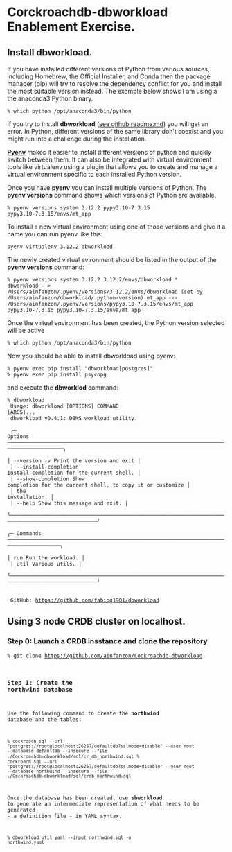# Corckroachdb-dbworkload Enablement Exercise.

## Install dbworkload.

If you have installed different versions of Python from various sources, including Homebrew, the Official Installer, and Conda then the package manager (pip) will try to resolve the dependency conflict for you and install the most suitable version instead. The example below shows I am using a the anaconda3 Python binary.

<code>% which python
/opt/anaconda3/bin/python
</code>

If you try to install **dbworkload** ([see github readme.md](https://github.com/fabiog1901/dbworkload/blob/main/README.md#1-psycopg-postgresql-cockroachdb)) you will get an error. In Python, different versions of the same library don’t coexist and you might run into a challenge during the installation.

**[Pyenv](https://realpython.com/intro-to-pyenv/)** makes it easier to install different versions of python and quickly switch between them. It can also be integrated with virtual environment tools like virtualenv using a plugin that allows you to create and manage a virtual environment specific to each installed Python version.

Once you have **pyenv** you can install multiple versions of Python. The **pyenv versions** command shows which versions of Python are available.

<code>% pyenv versions
system
3.12.2
pypy3.10-7.3.15
pypy3.10-7.3.15/envs/mt_app
</code>

To install a new virtual environment using one of those versions and give it a name you can run pyenv like this: 

<code>pyenv virtualenv 3.12.2 dbworkload</code>

The newly created virtual evironment should be listed in the output of the **pyenv versions** command:

<code>% pyenv versions
system
3.12.2
3.12.2/envs/dbworkload
\* dbworkload --> /Users/ainfanzon/.pyenv/versions/3.12.2/envs/dbworkload (set by /Users/ainfanzon/dbworkload/.python-version)
  mt_app --> /Users/ainfanzon/.pyenv/versions/pypy3.10-7.3.15/envs/mt_app
pypy3.10-7.3.15
pypy3.10-7.3.15/envs/mt_app
</code>

Once the virtual environment has been created, the Python version selected will be active

<code>% which python
/opt/anaconda3/bin/python</code>

Now you should be able to install dbworkload using pyenv:

```% pyenv exec pip install "dbworkload[postgres]"```<br>
```% pyenv exec pip install psycopg```

and execute the **dbworklod** command:

<code>% dbworkload<br>
 Usage: dbworkload [OPTIONS] COMMAND [ARGS]...<br>
 dbworkload v0.4.1: DBMS workload utility.<br>
 <br>
╭─ Options ────────────────────────────────────────────────────────────────────────────────────────╮<br>
│ --version             -v        Print the version and exit                                       │<br>
│ --install-completion            Install completion for the current shell.                        │<br>
│ --show-completion               Show completion for the current shell, to copy it or customize   │<br>
│                                 the installation.                                                │<br>
│ --help                          Show this message and exit.                                      │<br>
╰──────────────────────────────────────────────────────────────────────────────────────────────────╯<br>
╭─ Commands ───────────────────────────────────────────────────────────────────────────────────────╮<br>
│ run                   Run the workload.                                                          │<br>
│ util                  Various utils.                                                             │<br>
╰──────────────────────────────────────────────────────────────────────────────────────────────────╯<br>
<br>
 GitHub: <https://github.com/fabiog1901/dbworkload></code>

## Using 3 node CRDB cluster on localhost.

### Step 0: Launch a CRDB insstance and clone the repository

<code>% git clone https://github.com/ainfanzon/Cockroachdb-dbworkload</clode>

### Step 1: Create the northwind database

Use the following command to create the **northwind** database and the tables:

<code>% cockroach sql --url "postgres://root@localhost:26257/defaultdb?sslmode=disable" --user root --database defaultdb --insecure --file ./Cockroachdb-dbworkload/sql/cr_db_northwind.sql</code>
<code>% cockroach sql --url "postgres://root@localhost:26257/defaultdb?sslmode=disable" --user root --database northwind --insecure --file ./Cockroachdb-dbworkload/sql/crdb_northwind.sql</code>

Once the database has been created, use **sbworkload** to generate an intermediate representation of what needs to be generated - a definition file - in YAML syntax.

 <code>% dbworkload util yaml --input northwind.sql -o northwind.yaml</code>
